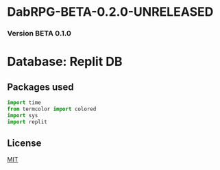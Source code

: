 # DabRPG-BETA-0.2.0-UNRELEASED

### Version BETA 0.1.0
# Database: Replit DB
## Packages used 

```python
import time
from termcolor import colored
import sys
import replit
```

## License
[MIT](https://choosealicense.com/licenses/mit/)





















